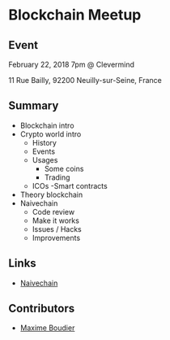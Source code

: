 # Blockchain Meetup

## Event

February 22, 2018 7pm @ Clevermind

11 Rue Bailly, 92200 Neuilly-sur-Seine, France

## Summary

- Blockchain intro
- Crypto world intro
  - History
  - Events
  - Usages
    - Some coins
    - Trading
  - ICOs
  -Smart contracts
- Theory blockchain
- Naivechain
  - Code review
  - Make it works
  - Issues / Hacks
  - Improvements

## Links

- [Naivechain](https://github.com/lhartikk/naivechain)

## Contributors

- [Maxime Boudier](https://github.com/rdbmax)
